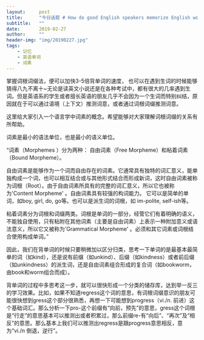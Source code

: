 ```yaml
---
layout:     post
title:      "今日话题 # How do good English speakers memorize English words?"
subtitle:   ""
date:       2019-02-27
author:     ""
header-img: "img/20190227.jpg"
tags:
    - 记忆
    - 英语单词
    - 词素
---
```


掌握词根词缀法，便可以加快3-5倍背单词的速度， 也可以在遇到生词的时候能够猜得八九不离十~无论是读英文小说还是在各种考试中，都有很大的几率遇到生词。但是英语系的学生或者擅长英语的朋友几乎不会因为一个生词而特别纠结，原因就在于可以通过语境（上下文）推测词意，或者通过词根词缀推测词意。

这里给大家引入一个语言学中词素的概念。希望能够对大家理解词根词缀的关系有所帮助。

词素是最小的语法单位，也是最小的语义单位。

“词素（Morphemes ）分为两种： 自由词素（Free Morpheme）和粘着词素（Bound Morpheme）。

自由词素是能够作为一个词而自由存在的词素。它通常具有独特的词汇意义，能单独构成一个词，也可以相互结合或与其他形式结合而形成新词，这时自由词素被称为词根（Root）。由于自由词素所具有的完整的词汇意义，所以它也被称为'Content Morpheme' 。自由词素具有较强的构词能力。 它可以是简单的单词，如boy, girl, do, go等。也可以是派生词的词根，如 im-polite, self-ish等。

粘着词素分为词根和词缀两类。词根是单词的一部分，经管它们有着明确的语义，不能独自使用，只有粘附在其他词素（主要是自由词素）上表示一种附加意义或语法意义，所以它又被称为'Grammatical Morpheme' 。必须和其它词素或词根结合使用构成单词。”

因此，我们在背单词的时候只要稍微加以区分归类，思考一下单词的是最基本最简单的词（如kind），还是说有前缀（如unkind）、后缀（如kindness）或者前后缀（如unkindness）的派生词，还是自由词素组合形成的复合词（如bookworm，由book和worm组合而成）。

背单词的过程中多思考这一步，就可以很快形成一个分类的储存库，达到举一反三的学习效果。比如，如果不知道regress这个词的意思，有词根词缀意识的朋友可能很快想到gress这个部分很熟悉，再想一下可能想到progress（vi./n. 前进）这个基础词汇。那么分析一下pro-这个前缀有“向前，预先”的意思，gress这个词根是“行走”的意思基本可以推测出或者积累过，那么前缀re-有“向后”、“再次”及“相反”的意思。那么基本上我们可以推测出regress是跟progress意思相反，意为“vi./n 倒退，逆行”。